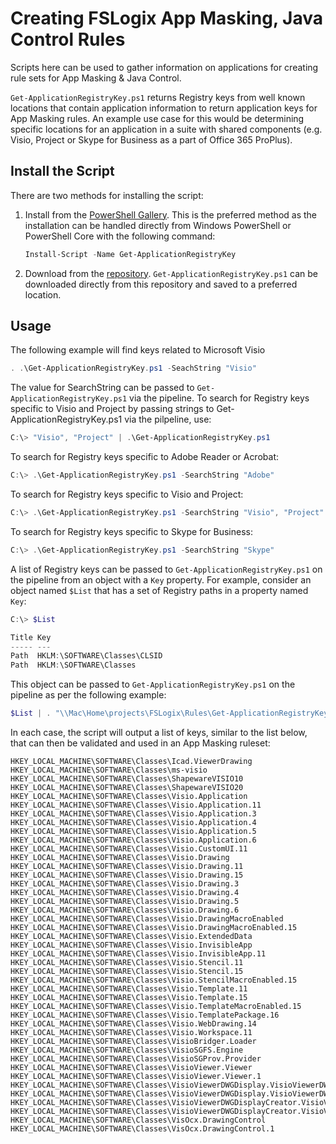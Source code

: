 # Creating FSLogix App Masking, Java Control Rules

Scripts here can be used to gather information on applications for creating rule sets for App Masking & Java Control.

`Get-ApplicationRegistryKey.ps1` returns Registry keys from well known locations that contain application information to return application keys for App Masking rules. An example use case for this would be determining specific locations for an application in a suite with shared components (e.g. Visio, Project or Skype for Business as a part of Office 365 ProPlus).

## Install the Script

There are two methods for installing the script:

1. Install from the [PowerShell Gallery](https://www.powershellgallery.com/packages/Get-ApplicationRegistryKey/). This is the preferred method as the installation can be handled directly from Windows PowerShell or PowerShell Core with the following command:

    ```powershell
    Install-Script -Name Get-ApplicationRegistryKey
    ```

2. Download from the [repository](https://github.com/aaronparker/FSLogix). `Get-ApplicationRegistryKey.ps1` can be downloaded directly from this repository and saved to a preferred location.

## Usage

The following example will find keys related to Microsoft Visio

```powershell
. .\Get-ApplicationRegistryKey.ps1 -SeachString "Visio"
```

The value for SearchString can be passed to `Get-ApplicationRegistryKey.ps1` via the pipeline. To search for Registry keys specific to Visio and Project by passing strings to Get-ApplicationRegistryKey.ps1 via the pilpeline, use:

```powershell
C:\> "Visio", "Project" | .\Get-ApplicationRegistryKey.ps1
```

To search for Registry keys specific to Adobe Reader or Acrobat:

```powershell
C:\> .\Get-ApplicationRegistryKey.ps1 -SearchString "Adobe"
```

To search for Registry keys specific to Visio and Project:

```powershell
C:\> .\Get-ApplicationRegistryKey.ps1 -SearchString "Visio", "Project"
```

To search for Registry keys specific to Skype for Business:

```powershell
C:\> .\Get-ApplicationRegistryKey.ps1 -SearchString "Skype"
```

A list of Registry keys can be passed to `Get-ApplicationRegistryKey.ps1` on the pipeline from an object with a `Key` property. For example, consider an object named `$List` that has a set of Registry paths in a property named `Key`:

```powershell
C:\> $List

Title Key
----- ---
Path  HKLM:\SOFTWARE\Classes\CLSID
Path  HKLM:\SOFTWARE\Classes
```

This object can be passed to `Get-ApplicationRegistryKey.ps1` on the pipeline as per the following example:

```powershell
$List | . "\\Mac\Home\projects\FSLogix\Rules\Get-ApplicationRegistryKey.ps1" -Verbose -SearchString "Visio"
```

In each case, the script will output a list of keys, similar to the list below, that can then be validated and used in an App Masking ruleset:

```text
HKEY_LOCAL_MACHINE\SOFTWARE\Classes\Icad.ViewerDrawing
HKEY_LOCAL_MACHINE\SOFTWARE\Classes\ms-visio
HKEY_LOCAL_MACHINE\SOFTWARE\Classes\ShapewareVISIO10
HKEY_LOCAL_MACHINE\SOFTWARE\Classes\ShapewareVISIO20
HKEY_LOCAL_MACHINE\SOFTWARE\Classes\Visio.Application
HKEY_LOCAL_MACHINE\SOFTWARE\Classes\Visio.Application.11
HKEY_LOCAL_MACHINE\SOFTWARE\Classes\Visio.Application.3
HKEY_LOCAL_MACHINE\SOFTWARE\Classes\Visio.Application.4
HKEY_LOCAL_MACHINE\SOFTWARE\Classes\Visio.Application.5
HKEY_LOCAL_MACHINE\SOFTWARE\Classes\Visio.Application.6
HKEY_LOCAL_MACHINE\SOFTWARE\Classes\Visio.CustomUI.11
HKEY_LOCAL_MACHINE\SOFTWARE\Classes\Visio.Drawing
HKEY_LOCAL_MACHINE\SOFTWARE\Classes\Visio.Drawing.11
HKEY_LOCAL_MACHINE\SOFTWARE\Classes\Visio.Drawing.15
HKEY_LOCAL_MACHINE\SOFTWARE\Classes\Visio.Drawing.3
HKEY_LOCAL_MACHINE\SOFTWARE\Classes\Visio.Drawing.4
HKEY_LOCAL_MACHINE\SOFTWARE\Classes\Visio.Drawing.5
HKEY_LOCAL_MACHINE\SOFTWARE\Classes\Visio.Drawing.6
HKEY_LOCAL_MACHINE\SOFTWARE\Classes\Visio.DrawingMacroEnabled
HKEY_LOCAL_MACHINE\SOFTWARE\Classes\Visio.DrawingMacroEnabled.15
HKEY_LOCAL_MACHINE\SOFTWARE\Classes\Visio.ExtendedData
HKEY_LOCAL_MACHINE\SOFTWARE\Classes\Visio.InvisibleApp
HKEY_LOCAL_MACHINE\SOFTWARE\Classes\Visio.InvisibleApp.11
HKEY_LOCAL_MACHINE\SOFTWARE\Classes\Visio.Stencil.11
HKEY_LOCAL_MACHINE\SOFTWARE\Classes\Visio.Stencil.15
HKEY_LOCAL_MACHINE\SOFTWARE\Classes\Visio.StencilMacroEnabled.15
HKEY_LOCAL_MACHINE\SOFTWARE\Classes\Visio.Template.11
HKEY_LOCAL_MACHINE\SOFTWARE\Classes\Visio.Template.15
HKEY_LOCAL_MACHINE\SOFTWARE\Classes\Visio.TemplateMacroEnabled.15
HKEY_LOCAL_MACHINE\SOFTWARE\Classes\Visio.TemplatePackage.16
HKEY_LOCAL_MACHINE\SOFTWARE\Classes\Visio.WebDrawing.14
HKEY_LOCAL_MACHINE\SOFTWARE\Classes\Visio.Workspace.11
HKEY_LOCAL_MACHINE\SOFTWARE\Classes\VisioBridger.Loader
HKEY_LOCAL_MACHINE\SOFTWARE\Classes\VisioSGFS.Engine
HKEY_LOCAL_MACHINE\SOFTWARE\Classes\VisioSGProv.Provider
HKEY_LOCAL_MACHINE\SOFTWARE\Classes\VisioViewer.Viewer
HKEY_LOCAL_MACHINE\SOFTWARE\Classes\VisioViewer.Viewer.1
HKEY_LOCAL_MACHINE\SOFTWARE\Classes\VisioViewerDWGDisplay.VisioViewerDWGDisplay
HKEY_LOCAL_MACHINE\SOFTWARE\Classes\VisioViewerDWGDisplay.VisioViewerDWGDisplay.1
HKEY_LOCAL_MACHINE\SOFTWARE\Classes\VisioViewerDWGDisplayCreator.VisioViewerDWGDisplayCreator
HKEY_LOCAL_MACHINE\SOFTWARE\Classes\VisioViewerDWGDisplayCreator.VisioViewerDWGDisplayCreator.1
HKEY_LOCAL_MACHINE\SOFTWARE\Classes\VisOcx.DrawingControl
HKEY_LOCAL_MACHINE\SOFTWARE\Classes\VisOcx.DrawingControl.1
```
